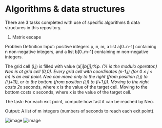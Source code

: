 # Algorithms & data structures

There are 3 tasks completed with use of specific algorithms & data structures in this repository.

1. Matrix escape 

Problem Definition
Input: positive integers p, n, m, a list a[0..n-1] containing n non-negative integers, and a list b[0..m-1] containing m non-negative integers.

The grid cell (i,j) is filled with value (a[i]*b[j])%p. (% is the modulo operator.)
Neo is at grid cell (0,0).
Every grid cell with coordinates (n-1,j) (for 0 ≤ j < m) is an exit point.
Neo can move only to the right (from position (i,j) to (i,j+1)), or to the bottom (from position (i,j) to (i+1,j)).
Moving to the right costs 2*x seconds, where x is the value of the target cell.
Moving to the bottom costs x seconds, where x is the value of the target cell.

The task: For each exit point, compute how fast it can be reached by Neo.

Output: A list of m integers (numbers of seconds to reach each exit point).

![image](https://user-images.githubusercontent.com/100381554/177749520-fc93cce6-8691-4aa2-aa26-917fc3c7423c.png)
![image](https://user-images.githubusercontent.com/100381554/177750251-13078f39-193e-4adf-bef7-151768b4f9b4.png)


